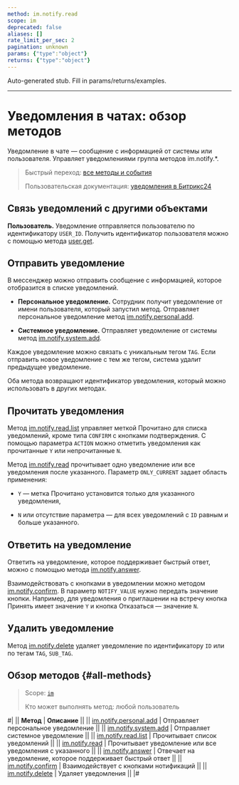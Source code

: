 ```yaml
---
method: im.notify.read
scope: im
deprecated: false
aliases: []
rate_limit_per_sec: 2
pagination: unknown
params: {"type":"object"}
returns: {"type":"object"}
---
```


Auto-generated stub. Fill in params/returns/examples.

---

# Уведомления в чатах: обзор методов

Уведомление в чате — сообщение с информацией от системы или пользователя. Управляет уведомлениями группа методов im.notify.*.

> Быстрый переход: [все методы и события](#all-methods) 
> 
> Пользовательская документация: [уведомления в Битрикс24](https://helpdesk.bitrix24.ru/open/18985244/)

## Связь уведомлений с другими объектами

**Пользователь.** Уведомление отправляется пользователю по идентификатору `USER_ID`. Получить идентификатор пользователя можно с помощью метода [user.get](../../user/user-get.md).

## Отправить уведомление

В мессенджер можно отправить сообщение с информацией, которое отобразится в списке уведомлений.

- **Персональное уведомление.** Сотрудник получит уведомление от имени пользователя, который запустил метод. Отправляет персональное уведомление метод [im.notify.personal.add](./im-notify-personal-add.md).

- **Системное уведомление.** Отправляет уведомление от системы метод [im.notify.system.add](./im-notify-system-add.md).

Каждое уведомление можно связать с уникальным тегом `TAG`. Если отправить новое уведомление с тем же тегом, система удалит предыдущее уведомление.

Оба метода возвращают идентификатор уведомления, который можно использовать в других методах.

## Прочитать уведомления

Метод [im.notify.read.list](./im-notify-read-list.md) управляет меткой Прочитано для списка уведомлений, кроме типа `CONFIRM` c кнопками подтверждения. С помощью параметра `ACTION` можно отметить уведомления как прочитанные `Y` или непрочитанные `N`.

Метод [im.notify.read](./im-notify-read.md) прочитывает одно уведомление или все уведомления после указанного. Параметр `ONLY_CURRENT` задает область применения:

- `Y` — метка Прочитано установится только для указанного уведомления,

- `N` или отсутствие параметра — для всех уведомлений с `ID` равным и больше указанного.

## Ответить на уведомление

Ответить на уведомление, которое поддерживает быстрый ответ, можно с помощью метода [im.notify.answer](./im-notify-answer.md).

Взаимодействовать с кнопками в уведомлении можно методом [im.notify.confirm](./im-notify-confirm.md). В параметр `NOTIFY_VALUE` нужно передать значение кнопки. Например, для уведомления о приглашении на встречу кнопка Принять имеет значение `Y` и кнопка Отказаться — значение `N`.

## Удалить уведомление

Метод [im.notify.delete](./im-notify-delete.md) удаляет уведомление по идентификатору `ID` или по тегам `TAG`, `SUB_TAG`.

## Обзор методов {#all-methods}

> Scope: [`im`](../../scopes/permissions.md)
>
> Кто может выполнять метод: любой пользователь

#|
|| **Метод** | **Описание** ||
|| [im.notify.personal.add](./im-notify-personal-add.md) | Отправляет персональное уведомление ||
|| [im.notify.system.add](./im-notify-system-add.md) | Отправляет системное уведомление ||
|| [im.notify.read.list](./im-notify-read-list.md) | Прочитывает список уведомлений ||
|| [im.notify.read](./im-notify-read.md) | Прочитывает уведомление или все уведомления с указанного ||
|| [im.notify.answer](./im-notify-answer.md) | Отвечает на уведомление, которое поддерживает быстрый ответ ||
|| [im.notify.confirm](./im-notify-confirm.md) | Взаимодействует с кнопками нотификаций ||
|| [im.notify.delete](./im-notify-delete.md) | Удаляет уведомления ||
|#

